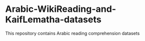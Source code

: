 # Arabic-WikiReading-and-KaifLematha-datasets
This repository contains Arabic reading comprehension datasets 
